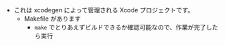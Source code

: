 - これは xcodegen によって管理される Xcode プロジェクトです。
  - Makefile があります
    - `make` でとりあえずビルドできるか確認可能なので、作業が完了したら実行
